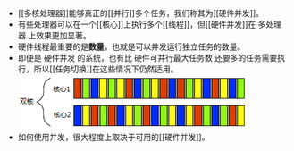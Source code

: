 - [[多核处理器]]能够真正的[[并行]]多个任务，我们称其为[[硬件并发]]。
- 有些处理器可以在一个[[核心]]上执行多个[[线程]]，但[[硬件并发]]在 多处理器 上效果更加显著。
- 硬件线程最重要的是**数量**，也就是可以并发运行独立任务的数量。
- 即便是 硬件并发 的系统，也有比 硬件可并行最大任务数 还要多的任务需要执行，所以[[任务切换]]在这些情况下仍然适用。
  ![四个任务在两个核心之间的切换.png](../assets/image_1699887981532_0.png)
- 如何使用并发，很大程度上取决于可用的[[硬件并发]]。